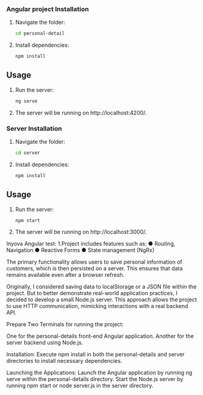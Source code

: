 ### Angular project Installation

1. Navigate the folder:
   ```bash
   cd personal-detail
   ```
2. Install dependencies:
   ```bash
   npm install
   ```

## Usage

1. Run the server:
   ```bash
   ng serve
   ```
2. The server will be running on http://localhost:4200/.



### Server Installation

1. Navigate the folder:
   ```bash
   cd server
   ```
2. Install dependencies:
   ```bash
   npm install
   ```

## Usage

1. Run the server:
   ```bash
   npm start
   ```
2. The server will be running on http://localhost:3000/.


Inyova Angular test:
1.Project includes features such as:
● Routing, Navigation
● Reactive Forms
● State management (NgRx)

The primary functionality allows users to save personal information of customers, which is then persisted on a server. This ensures that data remains available even after a browser refresh.

Originally, I considered saving data to localStorage or a JSON file within the project. But to better demonstrate real-world application practices, I decided to develop a small Node.js server. This approach allows the project to use HTTP communication, mimicking interactions with a real backend API.



Prepare Two Terminals for running the project:

One for the personal-details front-end Angular application.
Another for the server backend using Node.js.

Installation:
Execute npm install in both the personal-details and server directories to install necessary dependencies.

Launching the Applications:
Launch the Angular application by running ng serve within the personal-details directory.
Start the Node.js server by running npm start or node server.js in the server directory.
